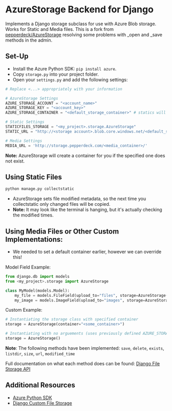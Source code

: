 # AzureStorage Backend for Django
Implements a Django storage subclass for use with Azure Blob storage.
Works for Static and Media files.
This is a fork from [pepperdeck/AzureStorage](https://github.com/pepperdeck/AzureStorage) resolving some problems with _open and _save methods in the admin.

## Set-Up
- Install the Azure Python SDK: `pip install azure`.
- Copy `storage.py` into your project folder.
- Open your `settings.py` and add the following settings:

```python
# Replace <...> appropriately with your information

# AzureStorage Settings
AZURE_STORAGE_ACCOUNT = "<account_name>"
AZURE_STORAGE_KEY = "<account_key>"
AZURE_STORAGE_CONTAINER = "<default_storage_container>" # statics will use this container

# Static Settings
STATICFILES_STORAGE = "<my_project>.storage.AzureStorage"
STATIC_URL = "http://<storage account>.blob.core.windows.net/<default_storage_container>/"

# Media Settings
MEDIA_URL = 'http://storage.pepperdeck.com/<media_container>/'
```

**Note:** AzureStorage will create a container for you if the specified one does not exist.

## Using Static Files
```bash
python manage.py collectstatic
```
- AzureStorage sets file modified metadata, so the next time you collectstatic only changed files will be copied.
- **Note:** It may look like the terminal is hanging, but it's actually checking the modified times.

## Using Media Files or Other Custom Implementations:

- We needed to set a default container earlier, however we can override this!

Model Field Example:
```python
from django.db import models
from <my_project>.storage import AzureStorage

class MyModel(models.Model):
    my_file = models.FileField(upload_to="files", storage=AzureStorage(container="<media_container>"))
    my_image = models.ImageField(upload_to="images", storage=AzureStorage(container="<media_container>"))
```

Custom Example:
```python
# Instantiating the storage class with specified container
storage = AzureStorage(container="<some_container>")

# Instantiating with no arguements (uses previously defined AZURE_STORAGE_CONTAINER)
storage = AzureStorage()
```

**Note**: The following methods have been implemented:
`save`, `delete`, `exists`, `listdir`, `size`, `url`, `modified_time`

Full documentation on what each method does can be found: [Django File Storage API](https://docs.djangoproject.com/en/dev/ref/files/storage/#the-storage-class)

## Additional Resources
- [Azure Python SDK](https://github.com/WindowsAzure/azure-sdk-for-python)
- [Django Custom File Storage](https://docs.djangoproject.com/en/dev/howto/custom-file-storage/)
